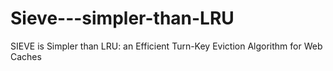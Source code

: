 # Sieve---simpler-than-LRU
SIEVE is Simpler than LRU: an Efficient Turn-Key Eviction Algorithm for Web Caches
